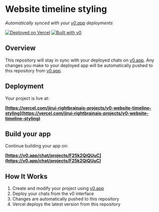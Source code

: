 # Website timeline styling

*Automatically synced with your [v0.app](https://v0.app) deployments*

[![Deployed on Vercel](https://img.shields.io/badge/Deployed%20on-Vercel-black?style=for-the-badge&logo=vercel)](https://vercel.com/jirui-rightbrainais-projects/v0-website-timeline-styling)
[![Built with v0](https://img.shields.io/badge/Built%20with-v0.app-black?style=for-the-badge)](https://v0.app/chat/projects/F25k2QiQUuC)

## Overview

This repository will stay in sync with your deployed chats on [v0.app](https://v0.app).
Any changes you make to your deployed app will be automatically pushed to this repository from [v0.app](https://v0.app).

## Deployment

Your project is live at:

**[https://vercel.com/jirui-rightbrainais-projects/v0-website-timeline-styling](https://vercel.com/jirui-rightbrainais-projects/v0-website-timeline-styling)**

## Build your app

Continue building your app on:

**[https://v0.app/chat/projects/F25k2QiQUuC](https://v0.app/chat/projects/F25k2QiQUuC)**

## How It Works

1. Create and modify your project using [v0.app](https://v0.app)
2. Deploy your chats from the v0 interface
3. Changes are automatically pushed to this repository
4. Vercel deploys the latest version from this repository